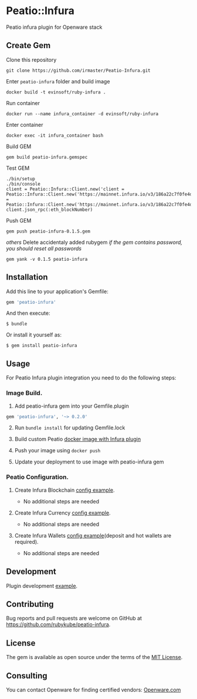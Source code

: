 # Peatio::Infura

Peatio infura plugin for Openware stack

## Create Gem

Clone this repository
	
	git clone https://github.com/irmaster/Peatio-Infura.git

Enter `peatio-infura` folder and build image

	docker build -t evinsoft/ruby-infura .

Run container

	docker run --name infura_container -d evinsoft/ruby-infura

Enter container
	
	docker exec -it infura_container bash

Build GEM

	gem build peatio-infura.gemspec

Test GEM


	./bin/setup
	./bin/console
	client = Peatio::Infura::Client.new('client = Peatio::Infura::Client.new('https://mainnet.infura.io/v3/186a22c7f0fe4dff998d57a823085ce4','https://mainnet.infura.io/v3/186a22c7f0fe4dff998d57a823085ce4')','client = Peatio::Infura::Client.new('https://mainnet.infura.io/v3/186a22c7f0fe4dff998d57a823085ce4','https://mainnet.infura.io/v3/186a22c7f0fe4dff998d57a823085ce4')
	client.json_rpc(:eth_blockNumber)

Push GEM

	gem push peatio-infura-0.1.5.gem


*others*
Delete accidentaly added rubygem *if the gem contains password, you should reset all passwords*
	
	gem yank -v 0.1.5 peatio-infura


## Installation

Add this line to your application's Gemfile:

```ruby
gem 'peatio-infura'
```

And then execute:

    $ bundle

Or install it yourself as:

    $ gem install peatio-infura

## Usage

For Peatio Infura plugin integration you need to do the following steps:

### Image Build.

1. Add peatio-infura gem into your Gemfile.plugin
```ruby
gem 'peatio-infura', '~> 0.2.0'
```

2. Run `bundle install` for updating Gemfile.lock

3. Build custom Peatio [docker image with Infura plugin](https://github.com/rubykube/peatio/blob/master/docs/plugins.md#build)

4. Push your image using `docker push`

5. Update your deployment to use image with peatio-infura gem

### Peatio Configuration.

1. Create Infura Blockchain [config example](../config/blockchains.yml).
    * No additional steps are needed

2. Create Infura Currency [config example](../config/currencies.yml).
    * No additional steps are needed

3. Create Infura Wallets [config example](../config/wallets.yml)(deposit and hot wallets are required).
    * No additional steps are needed


## Development

Plugin development [example](https://github.com/rubykube/peatio/blob/master/docs/coins/development.md).

## Contributing

Bug reports and pull requests are welcome on GitHub at https://github.com/rubykube/peatio-infura.

## License

The gem is available as open source under the terms of the [MIT License](https://opensource.org/licenses/MIT).

## Consulting

You can contact Openware for finding certified vendors:
[Openware.com](https://www.openware.com)
